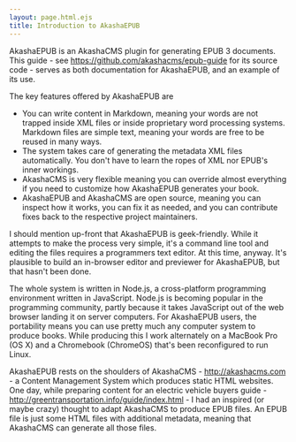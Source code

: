 ```yaml
---
layout: page.html.ejs
title: Introduction to AkashaEPUB
---
```


AkashaEPUB is an AkashaCMS plugin for generating EPUB 3 documents.  This guide - see https://github.com/akashacms/epub-guide for its source code - serves as both documentation for AkashaEPUB, and an example of its use.

The key features offered by AkashaEPUB are

* You can write content in Markdown, meaning your words are not trapped inside XML files or inside proprietary word processing systems.  Markdown files are simple text, meaning your words are free to be reused in many ways.
* The system takes care of generating the metadata XML files automatically.  You don't have to learn the ropes of XML nor EPUB's inner workings.
* AkashaCMS is very flexible meaning you can override almost everything if you need to customize how AkashaEPUB generates your book.
* AkashaEPUB and AkashaCMS are open source, meaning you can inspect how it works, you can fix it as needed, and you can contribute fixes back to the respective project maintainers.

I should mention up-front that AkashaEPUB is geek-friendly.  While it attempts to make the process very simple, it's a command line tool and editing the files requires a programmers text editor.  At this time, anyway.  It's plausible to build an in-browser editor and previewer for AkashaEPUB, but that hasn't been done.

The whole system is written in Node.js, a cross-platform programming environment written in JavaScript.  Node.js is becoming popular in the programming community, partly because it takes JavaScript out of the web browser landing it on server computers.  For AkashaEPUB users, the portability means you can use pretty much any computer system to produce books.  While producing this I work alternately on a MacBook Pro (OS X) and a Chromebook (ChromeOS) that's been reconfigured to run Linux.

AkashaEPUB rests on the shoulders of AkashaCMS - http://akashacms.com - a Content Management System which produces static HTML websites.  One day, while preparing content for an electric vehicle buyers guide - http://greentransportation.info/guide/index.html - I had an inspired (or maybe crazy) thought to adapt AkashaCMS to produce EPUB files.  An EPUB file is just some HTML files with additional metadata, meaning that AkashaCMS can generate all those files.

